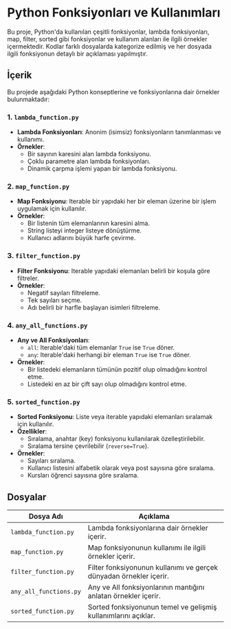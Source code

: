 # Python Fonksiyonları ve Kullanımları  

Bu proje, Python'da kullanılan çeşitli fonksiyonlar, lambda fonksiyonları, map, filter, sorted gibi fonksiyonlar ve kullanım alanları ile ilgili örnekler içermektedir. Kodlar farklı dosyalarda kategorize edilmiş ve her dosyada ilgili fonksiyonun detaylı bir açıklaması yapılmıştır.

## İçerik  

Bu projede aşağıdaki Python konseptlerine ve fonksiyonlarına dair örnekler bulunmaktadır:  

### 1. `lambda_function.py`
- **Lambda Fonksiyonları**: Anonim (isimsiz) fonksiyonların tanımlanması ve kullanımı.
- **Örnekler**: 
  - Bir sayının karesini alan lambda fonksiyonu.
  - Çoklu parametre alan lambda fonksiyonları.
  - Dinamik çarpma işlemi yapan bir lambda fonksiyonu.  

### 2. `map_function.py`
- **Map Fonksiyonu**: Iterable bir yapıdaki her bir eleman üzerine bir işlem uygulamak için kullanılır.
- **Örnekler**: 
  - Bir listenin tüm elemanlarının karesini alma.
  - String listeyi integer listeye dönüştürme.
  - Kullanıcı adlarını büyük harfe çevirme.  

### 3. `filter_function.py`
- **Filter Fonksiyonu**: Iterable yapıdaki elemanları belirli bir koşula göre filtreler.
- **Örnekler**: 
  - Negatif sayıları filtreleme.
  - Tek sayıları seçme.
  - Adı belirli bir harfle başlayan isimleri filtreleme.  

### 4. `any_all_functions.py`
- **Any ve All Fonksiyonları**: 
  - `all`: Iterable'daki tüm elemanlar `True` ise `True` döner.
  - `any`: Iterable'daki herhangi bir eleman `True` ise `True` döner.
- **Örnekler**: 
  - Bir listedeki elemanların tümünün pozitif olup olmadığını kontrol etme.
  - Listedeki en az bir çift sayı olup olmadığını kontrol etme.  

### 5. `sorted_function.py`
- **Sorted Fonksiyonu**: Liste veya iterable yapıdaki elemanları sıralamak için kullanılır.
- **Özellikler**: 
  - Sıralama, anahtar (key) fonksiyonu kullanılarak özelleştirilebilir.
  - Sıralama tersine çevrilebilir (`reverse=True`).
- **Örnekler**: 
  - Sayıları sıralama.
  - Kullanıcı listesini alfabetik olarak veya post sayısına göre sıralama.
  - Kursları öğrenci sayısına göre sıralama.  

## Dosyalar  

| Dosya Adı              | Açıklama                                                                 |
|-------------------------|-------------------------------------------------------------------------|
| `lambda_function.py`    | Lambda fonksiyonlarına dair örnekler içerir.                           |
| `map_function.py`       | Map fonksiyonunun kullanımı ile ilgili örnekler içerir.                |
| `filter_function.py`    | Filter fonksiyonunun kullanımı ve gerçek dünyadan örnekler içerir.      |
| `any_all_functions.py`  | Any ve All fonksiyonlarının mantığını anlatan örnekler içerir.         |
| `sorted_function.py`    | Sorted fonksiyonunun temel ve gelişmiş kullanımlarını açıklar.         |

